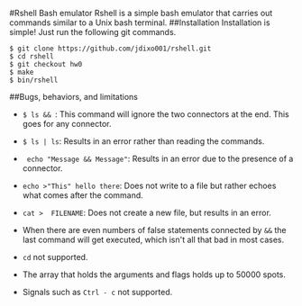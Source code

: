 #Rshell Bash emulator
Rshell is a simple bash emulator that carries out commands similar to a Unix bash terminal.
##Installation
Installation is simple! Just run the following git commands.
```
$ git clone https://github.com/jdixo001/rshell.git
$ cd rshell
$ git checkout hw0
$ make
$ bin/rshell
```
##Bugs, behaviors, and limitations

* ``$ ls && ``:  This command will ignore the two connectors at the end. This goes for any connector.

* ``$ ls | ls``:  Results in an error rather than reading the commands.

* `` echo "Message && Message"``:  Results in an error due to the presence of a connector.

* ``echo >"This" hello there``:  Does not write to a file but rather echoes what comes after the command.

* ``cat >  FILENAME``:  Does not create a new file, but results in an error.

* When there are even numbers of false statements connected by ``&&`` the last command will get executed, which isn't all that bad in most cases.

* ``cd`` not supported.

* The array that holds the arguments and flags holds up to 50000 spots.

* Signals such as ``Ctrl - c`` not supported.
